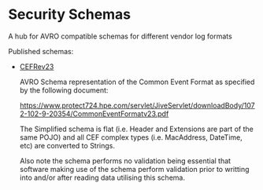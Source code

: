 # Security Schemas
A hub for AVRO compatible schemas for different vendor log formats

Published schemas:
* [CEFRev23](CEFRev23) 

  AVRO Schema representation of the Common Event Format as specified by the following document:
  
  https://www.protect724.hpe.com/servlet/JiveServlet/downloadBody/1072-102-9-20354/CommonEventFormatv23.pdf

  The Simplified schema is flat (i.e. Header and Extensions are part of the same POJO) and all CEF complex types 
   (i.e. MacAddress, DateTime, etc) are converted to Strings. 
   
   Also note the schema performs no validation being essential that software making use of the schema perform
    validation prior to writting into and/or after reading data utilising this schema. 